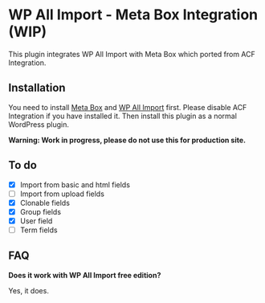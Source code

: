 # WP All Import - Meta Box Integration (WIP)

This plugin integrates WP All Import with Meta Box which ported from ACF Integration.

## Installation

You need to install [Meta Box](https://wordpress.org/plugins/meta-box/) and [WP All Import](https://wordpress.org/plugins/wp-all-import/) first.
Please disable ACF Integration if you have installed it.
Then install this plugin as a normal WordPress plugin.


**Warning: Work in progress, please do not use this for production site.**

## To do
- [x] Import from basic and html fields
- [ ] Import from upload fields
- [x] Clonable fields
- [x] Group fields
- [x] User field
- [ ] Term fields

## FAQ
**Does it work with WP All Import free edition?** 

Yes, it does.

